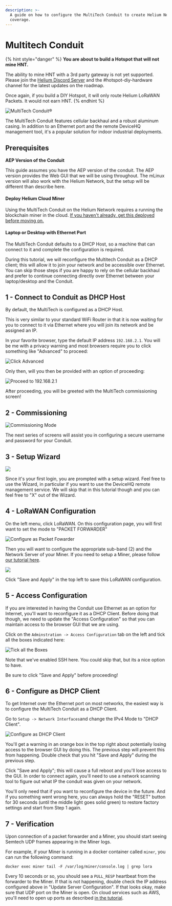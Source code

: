 ```yaml
---
description: >-
  A guide on how to configure the MultiTech Conduit to create Helium Network
  coverage.
---
```


# Multitech Conduit

{% hint style="danger" %}
**You are about to build a Hotspot that will not mine HNT.**

The ability to mine HNT with a 3rd party gateway is not yet supported. Please join the [Helium Discord Server](https://discord.gg/helium) and the \#hotspot-diy-hardware channel for the latest updates on the roadmap. 

Once again, if you build a DIY Hotspot, it will only route Helium LoRaWAN Packets. It would not earn HNT.
{% endhint %}



![MultiTech Conduit&#xAE;](../../.gitbook/assets/image%20%2891%29.png)

The MultiTech Conduit features cellular backhaul and a robust aluminum casing. In addition to an Ethernet port and the remote DeviceHQ management tool, it's a popular solution for indoor industrial deployments.

## Prerequisites

**AEP Version of the Conduit**

This guide assumes you have the AEP version of the conduit. The AEP version provides the Web GUI that we will be using throughout. The mLinux version will also work with the Helium Network, but the setup will be different than describe here.

#### Deploy Helium Cloud Miner

Using the MultiTech Conduit on the Helium Network requires a running the blockchain miner in the cloud. [If you haven't already, get this deployed before moving on. ](../../blockchain/run-your-own-miner.md)

#### Laptop or Desktop with Ethernet Port

The MultiTech Conduit defaults to a DHCP Host, so a machine that can connect to it and complete the configuration is required.

During this tutorial, we will reconfigure the Multitech Conduit as a DHCP client; this will allow it to join your network and be accessible over Ethernet. You can skip those steps if you are happy to rely on the cellular backhaul and prefer to continue connecting directly over Ethernet between your laptop/desktop and the Conduit.

##  **1 - Connect to Conduit as DHCP Host**

By default, the MultiTech is configured as a DHCP Host. 

This is very similar to your standard WiFi Router in that it is now waiting for you to connect to it via Ethernet where you will join its network and be assigned an IP.

In your favorite browser,  type the default IP address `192.168.2.1`. You will be me with a privacy warning and most browsers require you to click something like "Advanced" to proceed:

![Click Advanced](../../.gitbook/assets/multitech_privacy_warning.png)

Only then, will you then be provided with an option of proceeding:

![Proceed to 192.168.2.1](../../.gitbook/assets/multitech_privacy_warning_proceed.png)

After proceeding, you will be greeted with the MultiTech commissioning screen!

##  2 **- Commissioning**

![Commissioning Mode](../../.gitbook/assets/multitech_commissioning_login.png)

The next series of screens will assist you in configuring a secure username and password for your Conduit.

##  3 **- Setup Wizard**

![](../../.gitbook/assets/multitech_setup_wizard.png)

Since it's your first login, you are prompted with a setup wizard. Feel free to use the Wizard, in particular if you want to use the DeviceHQ remote management service. We will skip that in this tutorial though and you can feel free to "X" out of the Wizard.

## 

##  4 **- LoRaWAN Configuration**

On the left menu, click LoRaWAN. On this configuration page, you will first want to set the mode to "PACKET FORWARDER"

![Configure as Packet Fowarder](../../.gitbook/assets/multitech_lorawan_mode.png)

Then you will want to configure the appropriate sub-band \(2\) and the Network Server of your Miner. If you need to setup a Miner, please follow [our tutorial here](../../blockchain/run-your-own-miner.md).

![](../../.gitbook/assets/multitech_lorawan_channel_and_server.png)

Click "Save and Apply" in the top left to save this LoRaWAN configuration.

##  5 **- Access Configuration**

If you are interested in having the Conduit use Ethernet as an option for Internet, you'll want to reconfigure it as a DHCP Client. Before doing that though, we need to update the "Access Configuration" so that you can maintain access to the browser GUI that we are using.

Click on the `Adminstration -> Access Configuration` tab on the left and tick all the boxes indicated here:

![Tick all the Boxes](../../.gitbook/assets/multitech_access_configuration_outlined.png)

Note that we've enabled SSH here. You could skip that, but its a nice option to have.

Be sure to click "Save and Apply" before proceeding!

##  6 **- Configure as DHCP Client**

To get Internet over the Ethernet port on most networks, the easiest way is to configure the MultiTech Conduit as a DHCP Client. 

Go to `Setup -> Network Interfaces`and change the IPv4 Mode to "DHCP Client".

![Configure as DHCP Client](../../.gitbook/assets/multitech_dhcp_client.png)

You'll get a warning in an orange box in the top right about potentially losing access to the browser GUI by doing this. The previous step will prevent this from happening. Double check that you hit "Save and Apply" during the previous step.

Click "Save and Apply"; this will cause a full reboot and you'll lose access to the GUI. In order to connect again, you'll need to use a network scanning tool to figure out what IP the conduit was given on your network. 

You'll only need that if you want to reconfigure the device in the future. And if you something went wrong here, you can always hold the "RESET" button for 30 seconds \(until the middle light goes solid green\) to restore factory settings and start from Step 1 again.

## 7 **- Verification**

Upon connection of a packet forwarder and a Miner, you should start seeing Semtech UDP frames appearing in the Miner logs.

For example, if your Miner is running in a docker container called `miner`, you can run the following command:

```text
docker exec miner tail -F /var/log/miner/console.log | grep lora
```

Every 10 seconds or so, you should see a `PULL_RESP` heartbeat from the forwarder to the Miner. If that is not happening, double check the IP address configured above in "Update Server Configuration". If that looks okay, make sure that UDP port on the Miner is open. On cloud services such as AWS, you'll need to open up ports as described [in the tutorial](../../blockchain/run-your-own-miner.md).

